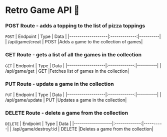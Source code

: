 # Retro Game API  :space_invader:

### POST Route - adds a topping to the list of pizza toppings

```POST```
| Endpoint          | Type          | Data     |
|-------------------|:-------------:|----------|
| /api/game/creat       | POST           |Adds a game to the collection of games|

### GET Route - gets a list of all the games in the collection

```GET```
| Endpoint          | Type          | Data     |
|-------------------|:-------------:|----------|
| /api/game/get      | GET           |Fetches list of games in the collection|

### PUT Route - update a game in the collection

```PUT```
| Endpoint          | Type          | Data     |
|-------------------|:-------------:|----------|
| /api/game/update      | PUT           |Updates a game in the collection|

### DELETE Route - delete a game from the collection

```DELETE```
| Endpoint          | Type          | Data     |
|-------------------|:-------------:|----------|
| /api/game/destroy/:id      | DELETE           |Deletes a game from the collection|